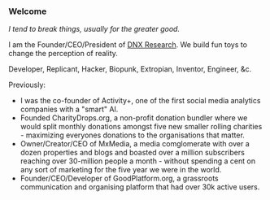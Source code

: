 ### Welcome

*I tend to break things, usually for the greater good.*

I am the Founder/CEO/President of [DNX Research](https://dnxresearch.com). We build fun toys to change the perception of reality. 

Developer, Replicant, Hacker, Biopunk, Extropian, Inventor, Engineer, &c.

Previously:
- I was the co-founder of Activity+, one of the first social media analytics companies with a "smart" AI.
- Founded CharityDrops.org, a non-profit donation bundler where we would split monthly donations amongst five new smaller rolling charities - maximizing everyones donations to the organisations that matter. 
- Owner/Creator/CEO of MxMedia, a media comglomerate with over a dozen properties and blogs and boasted over a million subscribers reaching over 30-million people a month - without spending a cent on any sort of marketing for the five year we were in the world.
- Founder/CEO/Developer of GoodPlatform.org, a grassroots communication and organising platform that had over 30k active users. 
